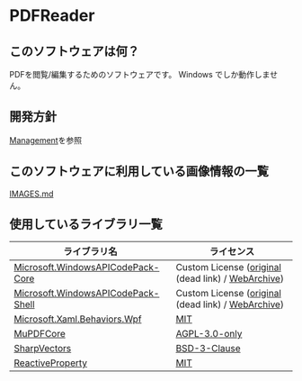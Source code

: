 # PDFReader

## このソフトウェアは何？
PDFを閲覧/編集するためのソフトウェアです。
Windows でしか動作しません。

## 開発方針
[Management](management/Management.md)を参照

## このソフトウェアに利用している画像情報の一覧
[IMAGES.md](IMAGES.md)

## 使用しているライブラリ一覧
| ライブラリ名 | ライセンス |
| --- | --- |
| [Microsoft.WindowsAPICodePack-Core](https://www.nuget.org/packages/Microsoft.WindowsAPICodePack-Core/1.1.0.2) | Custom License ([original](http://code.msdn.microsoft.com/WindowsAPICodePack/Project/License.aspx) (dead link) / [WebArchive](http://web.archive.org/web/20130717101016/http://archive.msdn.microsoft.com/WindowsAPICodePack/Project/License.aspx)) |
| [Microsoft.WindowsAPICodePack-Shell](https://www.nuget.org/packages/Microsoft.WindowsAPICodePack-Shell/1.1.0) | Custom License ([original](http://code.msdn.microsoft.com/WindowsAPICodePack/Project/License.aspx) (dead link) / [WebArchive](http://web.archive.org/web/20130717101016/http://archive.msdn.microsoft.com/WindowsAPICodePack/Project/License.aspx)) |
| [Microsoft.Xaml.Behaviors.Wpf](https://github.com/Microsoft/XamlBehaviorsWpf) | [MIT](https://github.com/microsoft/XamlBehaviorsWpf/blob/master/LICENSE) |
| [MuPDFCore](https://github.com/arklumpus/MuPDFCore) | [AGPL-3.0-only](https://github.com/arklumpus/MuPDFCore/blob/master/LICENSE) |
| [SharpVectors](https://github.com/ElinamLLC/SharpVectors) | [BSD-3-Clause](https://github.com/ElinamLLC/SharpVectors/blob/master/License.txt) |
| [ReactiveProperty](https://github.com/runceel/ReactiveProperty) | [MIT](https://github.com/runceel/ReactiveProperty/blob/main/LICENSE.txt) |
